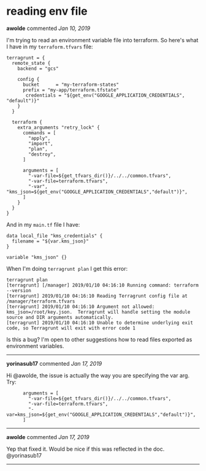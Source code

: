 # reading env file

**awolde** commented *Jan 10, 2019*

I'm trying to read an environment variable file into terraform. So here's what I have in my `terraform.tfvars` file:
```
terragrunt = {
  remote_state {
    backend = "gcs"

    config {
      bucket      = "my-terraform-states"
      prefix = "my-app/terraform.tfstate"
       credentials = "${get_env("GOOGLE_APPLICATION_CREDENTIALS", "default")}"
    }
  }

  terraform {
    extra_arguments "retry_lock" {
      commands = [
        "apply",
        "import",
        "plan",
        "destroy",
      ]

      arguments = [
        "-var-file=${get_tfvars_dir()}/../../common.tfvars",
        "-var-file=terraform.tfvars",
        "-var", "kms_json=${get_env("GOOGLE_APPLICATION_CREDENTIALS","default")}",
      ]
    }
  }
}
```

And in my `main.tf` file I have:
```
data local_file "kms_credentials" {
  filename = "${var.kms_json}"
}

variable "kms_json" {}
```

When I'm doing `terragrunt plan` I get this error:
```
terragrunt plan
[terragrunt] [/manager] 2019/01/10 04:16:10 Running command: terraform --version
[terragrunt] 2019/01/10 04:16:10 Reading Terragrunt config file at /manager/terraform.tfvars
[terragrunt] 2019/01/10 04:16:10 Argument not allowed: kms_json=/root/key.json.  Terragrunt will handle setting the module source and DIR arguments automatically.
[terragrunt] 2019/01/10 04:16:10 Unable to determine underlying exit code, so Terragrunt will exit with error code 1
```

Is this a bug? I'm open to other suggestions how to read files exported as environment variables.
<br />
***


**yorinasub17** commented *Jan 17, 2019*

Hi @awolde, the issue is actually the way you are specifying the var arg. Try:

```
      arguments = [
        "-var-file=${get_tfvars_dir()}/../../common.tfvars",
        "-var-file=terraform.tfvars",
        "-var=kms_json=${get_env("GOOGLE_APPLICATION_CREDENTIALS","default")}",
      ]
```
***

**awolde** commented *Jan 17, 2019*

Yep that fixed it. Would be nice if this was reflected in the doc. @yorinasub17 
***

